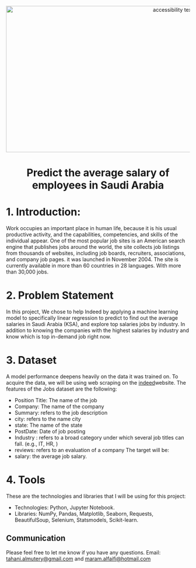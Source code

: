 
<p align="center">
<img src="https://logos-world.net/wp-content/uploads/2021/02/Indeed-Logo.png" width="900" height="400" class="center" alt="accessibility text">
  
# <p align="center"> Predict the average salary of employees in Saudi Arabia

# 1.	Introduction:
Work occupies an important place in human life, because it is his usual productive activity, and the capabilities, competencies, and skills of the individual appear. One of the most popular job sites is an American search engine that publishes jobs around the world, the site collects job listings from thousands of websites, including job boards, recruiters, associations, and company job pages. it was launched in November 2004. The site is currently available in more than 60 countries in 28 languages. With more than 30,000 jobs.

# 2.	Problem Statement
In this project, We chose to help Indeed by applying a machine learning model to specifically linear regression to predict to find out the average salaries in Saudi Arabia (KSA), and explore top salaries jobs by industry. In addition to knowing the companies with the highest salaries by industry and know which is top in-demand job right now.



# 3.	Dataset
A model performance deepens heavily on the data it was trained on. To acquire the data, we will be using web scraping on the [indeed](https://www.indeed.jobs/)website. The features of the Jobs dataset are the following:
* Position Title: The name of the job 
* Company: The name of the company 
* Summary: refers to the job description
* city: refers to the name city
* state: The name of the state
* PostDate: Date of job posting
* Industry : refers to a broad category under which several job titles can fall. (e.g., IT, HR, ) 
* reviews:  refers to an evaluation of a company 
The target will be: 
*  salary: the average job salary.

# 4.	Tools 
These are the technologies and libraries that I will be using for this project:
* Technologies: Python, Jupyter Notebook. 
* Libraries: NumPy, Pandas, Matplotlib, Seaborn, Requests, BeautifulSoup, Selenium, Statsmodels, Scikit-learn.
  
## Communication
Please feel free to let me know if you have any questions.
Email:  tahani.almutery@gmail.com and maram.alfaifi@hotmail.com

